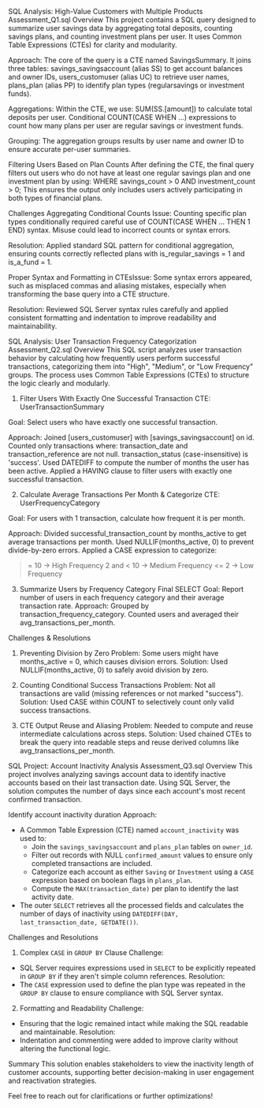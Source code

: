 SQL Analysis:  High-Value Customers with Multiple Products
Assessment_Q1.sql Overview
This project contains a SQL query designed to summarize user savings data by aggregating total deposits, counting savings plans, and counting investment plans per user. It uses Common Table Expressions (CTEs) for clarity and modularity.

Approach:
The core of the query is a CTE named SavingsSummary. It joins three tables:
savings_savingsaccount (alias SS) to get account balances and owner IDs,
users_customuser (alias UC) to retrieve user names,
plans_plan (alias PP) to identify plan types (regularsavings or investment funds).

Aggregations:
Within the CTE, we use:
SUM(SS.[amount]) to calculate total deposits per user.
Conditional COUNT(CASE WHEN ...) expressions to count how many plans per user are regular savings or investment funds.

Grouping:
The aggregation groups results by user name and owner ID to ensure accurate per-user summaries.

Filtering Users Based on Plan Counts
After defining the CTE, the final query filters out users who do not have at least one regular savings plan and one investment plan by using:
WHERE savings_count > 0 AND investment_count > 0;
This ensures the output only includes users actively participating in both types of financial plans.

Challenges
Aggregating Conditional Counts Issue:
Counting specific plan types conditionally required careful use of COUNT(CASE WHEN ... THEN 1 END) syntax. Misuse could lead to incorrect counts or syntax errors.

Resolution:
Applied standard SQL pattern for conditional aggregation, ensuring counts correctly reflected plans with is_regular_savings = 1 and is_a_fund = 1.

 Proper Syntax and Formatting in CTEsIssue:
Some syntax errors appeared, such as misplaced commas and aliasing mistakes, especially when transforming the base query into a CTE structure.

Resolution:
Reviewed SQL Server syntax rules carefully and applied consistent formatting and indentation to improve readability and maintainability.




SQL Analysis: User Transaction Frequency Categorization
Assessment_Q2.sql Overview
This SQL script analyzes user transaction behavior by calculating how frequently users perform successful transactions, categorizing them into "High", "Medium", or "Low Frequency" groups. The process uses Common Table Expressions (CTEs) to structure the logic clearly and modularly.

1. Filter Users With Exactly One Successful Transaction
CTE: UserTransactionSummary

Goal: Select users who have exactly one successful transaction.

Approach:
Joined [users_customuser] with [savings_savingsaccount] on id.
Counted only transactions where:
transaction_date and transaction_reference are not null.
transaction_status (case-insensitive) is 'success'.
Used DATEDIFF to compute the number of months the user has been active.
Applied a HAVING clause to filter users with exactly one successful transaction.

2. Calculate Average Transactions Per Month & Categorize
CTE: UserFrequencyCategory

Goal: For users with 1 transaction, calculate how frequent it is per month.

Approach:
Divided successful_transaction_count by months_active to get average transactions per month.
Used NULLIF(months_active, 0) to prevent divide-by-zero errors.
Applied a CASE expression to categorize:
>= 10 → High Frequency
> 2 and < 10 → Medium Frequency
<= 2 → Low Frequency

3. Summarize Users by Frequency Category
Final SELECT
Goal: Report number of users in each frequency category and their average transaction rate.
Approach:
Grouped by transaction_frequency_category.
Counted users and averaged their avg_transactions_per_month.

Challenges & Resolutions
1. Preventing Division by Zero
Problem: Some users might have months_active = 0, which causes division errors.
Solution: Used NULLIF(months_active, 0) to safely avoid division by zero.

2. Counting Conditional Success Transactions
Problem: Not all transactions are valid (missing references or not marked "success").
Solution: Used CASE within COUNT to selectively count only valid success transactions.

3. CTE Output Reuse and Aliasing
Problem: Needed to compute and reuse intermediate calculations across steps.
Solution: Used chained CTEs to break the query into readable steps and reuse derived columns like avg_transactions_per_month.




SQL Project: Account Inactivity Analysis
 Assessment_Q3.sql Overview
This project involves analyzing savings account data to identify inactive accounts based on their last transaction date. Using SQL Server, the solution computes the number of days since each account's most recent confirmed transaction.


Identify account inactivity duration
Approach:
- A Common Table Expression (CTE) named `account_inactivity` was used to:
  - Join the `savings_savingsaccount` and `plans_plan` tables on `owner_id`.
  - Filter out records with NULL `confirmed_amount` values to ensure only completed transactions are included.
  - Categorize each account as either `Saving` or `Investment` using a `CASE` expression based on boolean flags in `plans_plan`.
  - Compute the `MAX(transaction_date)` per plan to identify the last activity date.
- The outer `SELECT` retrieves all the processed fields and calculates the number of days of inactivity using `DATEDIFF(DAY, last_transaction_date, GETDATE())`.


Challenges and Resolutions
1. Complex `CASE` in `GROUP BY` Clause Challenge:
- SQL Server requires expressions used in `SELECT` to be explicitly repeated in `GROUP BY` if they aren't simple column references.
Resolution:
- The `CASE` expression used to define the plan type was repeated in the `GROUP BY` clause to ensure compliance with SQL Server syntax.

 2. Formatting and Readability
Challenge:
- Ensuring that the logic remained intact while making the SQL readable and maintainable.
Resolution: 
- Indentation and commenting were added to improve clarity without altering the functional logic.

 Summary
This solution enables stakeholders to view the inactivity length of customer accounts, supporting better decision-making in user engagement and reactivation strategies.



Feel free to reach out for clarifications or further optimizations!
